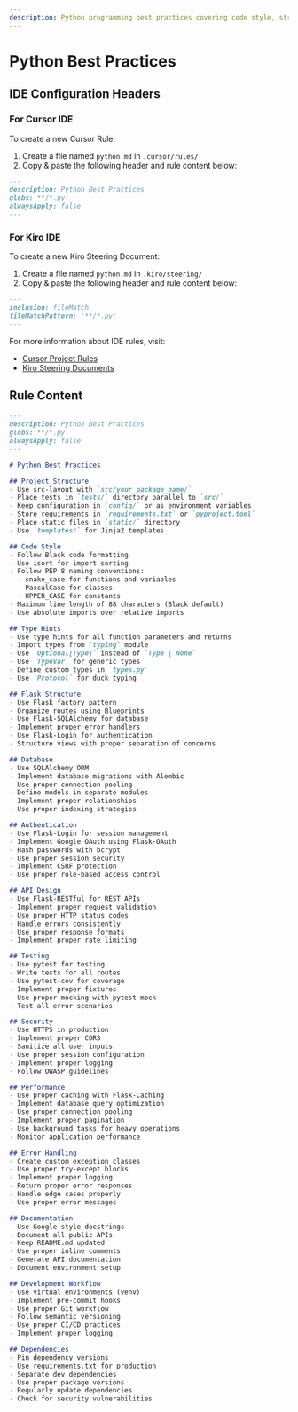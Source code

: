 ```yaml
---
description: Python programming best practices covering code style, structure, error handling, testing, and performance optimization following PEP standards.
---
```


# Python Best Practices

## IDE Configuration Headers

### For Cursor IDE

To create a new Cursor Rule:

1. Create a file named `python.md` in `.cursor/rules/`
2. Copy & paste the following header and rule content below:

```markdown
---
description: Python Best Practices
globs: **/*.py
alwaysApply: false
---
```

### For Kiro IDE

To create a new Kiro Steering Document:

1. Create a file named `python.md` in `.kiro/steering/`
2. Copy & paste the following header and rule content below:

```markdown
---
inclusion: fileMatch
fileMatchPattern: '**/*.py'
---
```

For more information about IDE rules, visit:
- [Cursor Project Rules](https://docs.cursor.com/context/rules#project-rules)
- [Kiro Steering Documents](https://github.com/kirolabs/kiro)

## Rule Content


```markdown
---
description: Python Best Practices
globs: **/*.py
alwaysApply: false
---

# Python Best Practices

## Project Structure
- Use src-layout with `src/your_package_name/`
- Place tests in `tests/` directory parallel to `src/`
- Keep configuration in `config/` or as environment variables
- Store requirements in `requirements.txt` or `pyproject.toml`
- Place static files in `static/` directory
- Use `templates/` for Jinja2 templates

## Code Style
- Follow Black code formatting
- Use isort for import sorting
- Follow PEP 8 naming conventions:
  - snake_case for functions and variables
  - PascalCase for classes
  - UPPER_CASE for constants
- Maximum line length of 88 characters (Black default)
- Use absolute imports over relative imports

## Type Hints
- Use type hints for all function parameters and returns
- Import types from `typing` module
- Use `Optional[Type]` instead of `Type | None`
- Use `TypeVar` for generic types
- Define custom types in `types.py`
- Use `Protocol` for duck typing

## Flask Structure
- Use Flask factory pattern
- Organize routes using Blueprints
- Use Flask-SQLAlchemy for database
- Implement proper error handlers
- Use Flask-Login for authentication
- Structure views with proper separation of concerns

## Database
- Use SQLAlchemy ORM
- Implement database migrations with Alembic
- Use proper connection pooling
- Define models in separate modules
- Implement proper relationships
- Use proper indexing strategies

## Authentication
- Use Flask-Login for session management
- Implement Google OAuth using Flask-OAuth
- Hash passwords with bcrypt
- Use proper session security
- Implement CSRF protection
- Use proper role-based access control

## API Design
- Use Flask-RESTful for REST APIs
- Implement proper request validation
- Use proper HTTP status codes
- Handle errors consistently
- Use proper response formats
- Implement proper rate limiting

## Testing
- Use pytest for testing
- Write tests for all routes
- Use pytest-cov for coverage
- Implement proper fixtures
- Use proper mocking with pytest-mock
- Test all error scenarios

## Security
- Use HTTPS in production
- Implement proper CORS
- Sanitize all user inputs
- Use proper session configuration
- Implement proper logging
- Follow OWASP guidelines

## Performance
- Use proper caching with Flask-Caching
- Implement database query optimization
- Use proper connection pooling
- Implement proper pagination
- Use background tasks for heavy operations
- Monitor application performance

## Error Handling
- Create custom exception classes
- Use proper try-except blocks
- Implement proper logging
- Return proper error responses
- Handle edge cases properly
- Use proper error messages

## Documentation
- Use Google-style docstrings
- Document all public APIs
- Keep README.md updated
- Use proper inline comments
- Generate API documentation
- Document environment setup

## Development Workflow
- Use virtual environments (venv)
- Implement pre-commit hooks
- Use proper Git workflow
- Follow semantic versioning
- Use proper CI/CD practices
- Implement proper logging

## Dependencies
- Pin dependency versions
- Use requirements.txt for production
- Separate dev dependencies
- Use proper package versions
- Regularly update dependencies
- Check for security vulnerabilities
```